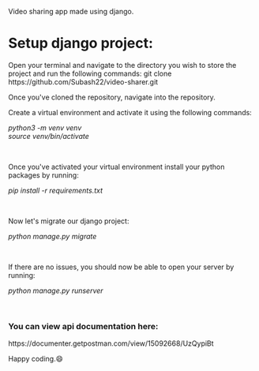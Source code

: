 Video sharing app made using django.

<h1>Setup django project:</h1>
Open your terminal and navigate to the directory you wish to store the project and run the following commands:
git clone https://github.com/Subash22/video-sharer.git

Once you've cloned the repository, navigate into the repository.

Create a virtual environment and activate it using the following commands:
<p><i>python3 -m venv venv</i><br/>
<i>source venv/bin/activate</i></p><br/>

Once you've activated your virtual environment install your python packages by running:
<p><i>pip install -r requirements.txt</i></p><br/>

Now let's migrate our django project:
<p><i>python manage.py migrate</i></p><br/>

If there are no issues, you should now be able to open your server by running:
<p><i>python manage.py runserver</i></p><br/>

<h3>You can view api documentation here:</h3>
https://documenter.getpostman.com/view/15092668/UzQypiBt<br/>

Happy coding.😄
